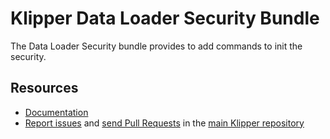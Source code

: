 Klipper Data Loader Security Bundle
===================================

The Data Loader Security bundle provides to add commands to init the security.

Resources
---------

- [Documentation](https://doc.klipper.dev/bundles/data-loader-security-bundle)
- [Report issues](https://github.com/klipperdev/klipper/issues)
  and [send Pull Requests](https://github.com/klipperdev/klipper/pulls)
  in the [main Klipper repository](https://github.com/klipperdev/klipper)
